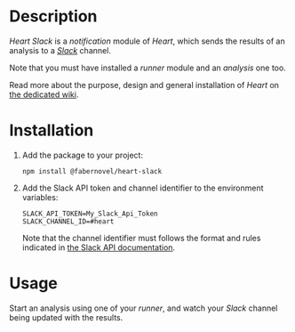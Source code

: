 # Description

_Heart Slack_ is a _notification_ module of _Heart_, which sends the results of an analysis to a _[Slack](https://slack.com)_ channel.

Note that you must have installed a _runner_ module and an _analysis_ one too.

Read more about the purpose, design and general installation of _Heart_ on [the dedicated wiki](https://gitlab.com/fabernovel/heart/heart-dev/wikis/What-is-Heart).

# Installation

1. Add the package to your project:

    ```shell
    npm install @fabernovel/heart-slack
    ```

2. Add the Slack API token and channel identifier to the environment variables:

    ```shell
    SLACK_API_TOKEN=My_Slack_Api_Token
    SLACK_CHANNEL_ID=#heart
    ```

    Note that the channel identifier must follows the format and rules indicated in [the Slack API documentation](https://api.slack.com/methods/chat.postMessage#channels).

# Usage

Start an analysis using one of your _runner_, and watch your _Slack_ channel being updated with the results.
